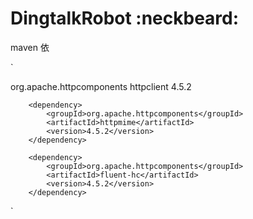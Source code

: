 # DingtalkRobot :neckbeard:



maven 依

`

<dependency>
            <groupId>org.apache.httpcomponents</groupId>
            <artifactId>httpclient</artifactId>
            <version>4.5.2</version>
        </dependency>

        <dependency>
            <groupId>org.apache.httpcomponents</groupId>
            <artifactId>httpmime</artifactId>
            <version>4.5.2</version>
        </dependency>

        <dependency>
            <groupId>org.apache.httpcomponents</groupId>
            <artifactId>fluent-hc</artifactId>
            <version>4.5.2</version>
        </dependency>
        
`

